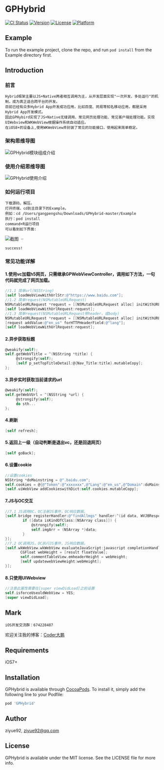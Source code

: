 # GPHybrid

[![CI Status](http://img.shields.io/travis/ziyue92/GPHybrid.svg?style=flat)](https://travis-ci.org/ziyue92/GPHybrid)
[![Version](https://img.shields.io/cocoapods/v/GPHybrid.svg?style=flat)](http://cocoapods.org/pods/GPHybrid)
[![License](https://img.shields.io/cocoapods/l/GPHybrid.svg?style=flat)](http://cocoapods.org/pods/GPHybrid)
[![Platform](https://img.shields.io/cocoapods/p/GPHybrid.svg?style=flat)](http://cocoapods.org/pods/GPHybrid)

## Example

To run the example project, clone the repo, and run `pod install` from the Example directory first.
## Introduction

### 前言
```text
Hybrid框架主要以JS+Native两者相互调用为主，从开发层面实现"一次开发，多处运行"的机制，成为真正适合跨平台的开发。  
目前已经有众多Hybrid App开发成功应用，比如百度、网易等知名移动应用，都是采用Hybrid App开发模式。  
因此GPHybird实现了JS+Native无缝调用、常见网页处理功能、常见客户端处理功能。实现UIWebview和WKWebView根据操作系统自动适应。  
在iOS8+的设备上,使用WKWebView并封装了常见的功能接口，使用起来简单稳定。
```
### 架构思维导图
![GPHybrid模块组成介绍](https://github.com/ziyue92/folder/raw/master/GPHybird模块介绍.png)

### 使用介绍思维导图
![GPHybrid使用介绍](https://github.com/ziyue92/folder/raw/master/GPHybrid使用指南.png)

### 如何运行项目
```text
下载源码，解压。  
打开终端，cd到主目录下的Example。  
例如：cd /Users/gangpengshu/Downloads/GPHybrid-master/Example  
执行：pod install  
command+R运行项目
可以看到如下界面:
```
![截图](https://github.com/ziyue92/folder/raw/master/Simulator_Screen_01.png)  ··

`success!`

### 常见功能详解
#### 1.使用vc加载h5网页，只需继承GPWebViewController，调用如下方法，一句代码就完成了网页加载。
```objective-c
//1.1 简单url(NSString)
[self loadWebViewWithUrlStr:@"https://www.baidu.com"];
//1.2 简单request(NSMutableURLRequest)
NSMutableURLRequest *request = [[NSMutableURLRequest alloc] initWithURL:[NSURL URLWithString:@"https://www.baidu.com"]];
[self loadWebViewWithUrlRequest:request];
//1.3 简单request(NSMutableURLRequest带header，或body)
NSMutableURLRequest *request = [[NSMutableURLRequest alloc] initWithURL:[NSURL URLWithString:@"https://www.baidu.com"]];
[request addValue:@"en_us" forHTTPHeaderField:@"lang"];
[self loadWebViewWithUrlRequest:request];
```
#### 2.异步获取标题
```objective-c
@weakify(self);
self.getWebVTitle = ^(NSString *title) {
     @strongify(self);
     [self p_setTopTitleDetail:@{Nav_Title:title}.mutableCopy];
};
```
#### 3.异步实时获取当前请求的url
```objective-c
@weakify(self);
self.getWebVUrl = ^(NSString *url) {
     @strongify(self);
     do sth...
};
```
#### 4.刷新
```objective-c
[self refresh];
```
#### 5.返回上一级（自动判断是退出vc，还是回退网页）
```objective-c
[self goBack];
```
#### 6.设置cookie
```objective-c
//设置cookies
NSString *doMainstring = @".baidu.com";
self.cookies = @{@"Token":@"xxxxxxx",@"Lang":@"en_us",@"Domain":doMainstring,@"source":@"ios"};
[self.uiWebView addCookieswithDict:self.cookies.mutableCopy];
```
#### 7.JS与OC交互
```objective-c
//7.1 JS调用OC，OC注册JS事件，OC响应数据。
[self.bridge registerHandler:@"findAllmgs" handler:^(id data, WVJBResponseCallback responseCallback) {
        if ([data isKindOfClass:[NSArray class]]) {
            @strongify(self);
            self.imgArr = (NSArray *)data;
        }
}];
//7.2 OC调用JS，OC执行JS事件，JS响应数据。
[self.wkWebView.wkWebView evaluateJavaScript:javascript completionHandler:^(id _Nullable result, NSError * _Nullable error) {
       CGFloat webHeight = [result floatValue];
       self.commentTableView.emheaderHeight = webHeight;
       [self updatewebViewHeight:webHeight];
}];   
```
#### 8.只使用UIWebview
```objective-c
//注意此属性需要在[super viewDidLoad]之前设置
self.isforceUseoldWebView = YES;
[super viewDidLoad];
```

## Mark
```text
iOS开发交流群：674228487  
```
欢迎关注我的博客：[Coder大鹏](http://blog.csdn.net/u010670946) 

## Requirements

iOS7+

## Installation

GPHybrid is available through [CocoaPods](http://cocoapods.org). To install
it, simply add the following line to your Podfile:

```ruby
pod 'GPHybrid'
```

## Author

ziyue92, ziyue92@qq.com

## License

GPHybrid is available under the MIT license. See the LICENSE file for more info.

